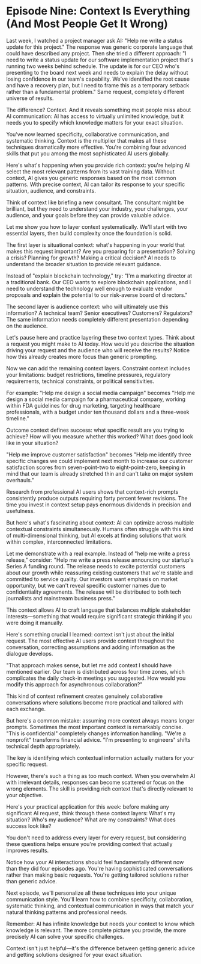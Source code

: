 # Episode Nine: Context Is Everything (And Most People Get It Wrong)

Last week, I watched a project manager ask AI: "Help me write a status update for this project." The response was generic corporate language that could have described any project. Then she tried a different approach: "I need to write a status update for our software implementation project that's running two weeks behind schedule. The update is for our CEO who's presenting to the board next week and needs to explain the delay without losing confidence in our team's capability. We've identified the root cause and have a recovery plan, but I need to frame this as a temporary setback rather than a fundamental problem." <break time="0.5s" /> Same request, completely different universe of results.

The difference? Context. And it reveals something most people miss about AI communication: AI has access to virtually unlimited knowledge, but it needs you to specify which knowledge matters for your exact situation.

You've now learned specificity, collaborative communication, and systematic thinking. Context is the multiplier that makes all these techniques dramatically more effective. You're combining four advanced skills that put you among the most sophisticated AI users globally.

Here's what's happening when you provide rich context: you're helping AI select the most relevant patterns from its vast training data. Without context, AI gives you generic responses based on the most common patterns. With precise context, AI can tailor its response to your specific situation, audience, and constraints.

Think of context like briefing a new consultant. The consultant might be brilliant, but they need to understand your industry, your challenges, your audience, and your goals before they can provide valuable advice.

Let me show you how to layer context systematically. We'll start with two essential layers, then build complexity once the foundation is solid.

The first layer is situational context: what's happening in your world that makes this request important? Are you preparing for a presentation? Solving a crisis? Planning for growth? Making a critical decision? AI needs to understand the broader situation to provide relevant guidance.

Instead of "explain blockchain technology," try: "I'm a marketing director at a traditional bank. Our CEO wants to explore blockchain applications, and I need to understand the technology well enough to evaluate vendor proposals and explain the potential to our risk-averse board of directors."

The second layer is audience context: who will ultimately use this information? A technical team? Senior executives? Customers? Regulators? The same information needs completely different presentation depending on the audience.

Let's pause here and practice layering these two context types. <break time="0.6s" /> Think about a request you might make to AI today. How would you describe the situation driving your request and the audience who will receive the results? Notice how this already creates more focus than generic prompting.

Now we can add the remaining context layers. Constraint context includes your limitations: budget restrictions, timeline pressures, regulatory requirements, technical constraints, or political sensitivities.

For example: "Help me design a social media campaign" becomes "Help me design a social media campaign for a pharmaceutical company, working within FDA guidelines for drug marketing, targeting healthcare professionals, with a budget under ten thousand dollars and a three-week timeline."

Outcome context defines success: what specific result are you trying to achieve? How will you measure whether this worked? What does good look like in your situation?

"Help me improve customer satisfaction" becomes "Help me identify three specific changes we could implement next month to increase our customer satisfaction scores from seven-point-two to eight-point-zero, keeping in mind that our team is already stretched thin and can't take on major system overhauls."

Research from professional AI users shows that context-rich prompts consistently produce outputs requiring forty percent fewer revisions. The time you invest in context setup pays enormous dividends in precision and usefulness.

But here's what's fascinating about context: AI can optimize across multiple contextual constraints simultaneously. Humans often struggle with this kind of multi-dimensional thinking, but AI excels at finding solutions that work within complex, interconnected limitations.

Let me demonstrate with a real example. Instead of "help me write a press release," consider: "Help me write a press release announcing our startup's Series A funding round. The release needs to excite potential customers about our growth while reassuring existing customers that we're stable and committed to service quality. Our investors want emphasis on market opportunity, but we can't reveal specific customer names due to confidentiality agreements. The release will be distributed to both tech journalists and mainstream business press."

This context allows AI to craft language that balances multiple stakeholder interests—something that would require significant strategic thinking if you were doing it manually.

Here's something crucial I learned: context isn't just about the initial request. The most effective AI users provide context throughout the conversation, correcting assumptions and adding information as the dialogue develops.

"That approach makes sense, but let me add context I should have mentioned earlier. Our team is distributed across four time zones, which complicates the daily check-in meetings you suggested. How would you modify this approach for asynchronous collaboration?"

This kind of context refinement creates genuinely collaborative conversations where solutions become more practical and tailored with each exchange.

But here's a common mistake: assuming more context always means longer prompts. Sometimes the most important context is remarkably concise. "This is confidential" completely changes information handling. "We're a nonprofit" transforms financial advice. "I'm presenting to engineers" shifts technical depth appropriately.

The key is identifying which contextual information actually matters for your specific request.

However, there's such a thing as too much context. When you overwhelm AI with irrelevant details, responses can become scattered or focus on the wrong elements. The skill is providing rich context that's directly relevant to your objective.

Here's your practical application for this week: before making any significant AI request, think through these context layers: What's my situation? Who's my audience? What are my constraints? What does success look like?

You don't need to address every layer for every request, but considering these questions helps ensure you're providing context that actually improves results.

Notice how your AI interactions should feel fundamentally different now than they did four episodes ago. You're having sophisticated conversations rather than making basic requests. You're getting tailored solutions rather than generic advice.

Next episode, we'll personalize all these techniques into your unique communication style. You'll learn how to combine specificity, collaboration, systematic thinking, and contextual communication in ways that match your natural thinking patterns and professional needs.

Remember: AI has infinite knowledge but needs your context to know which knowledge is relevant. The more complete picture you provide, the more precisely AI can solve your specific challenges.

Context isn't just helpful—it's the difference between getting generic advice and getting solutions designed for your exact situation.
